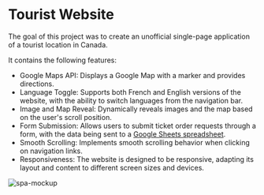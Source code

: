 # Tourist Website
The goal of this project was to create an unofficial single-page application of a tourist location in Canada.

It contains the following features:
* Google Maps API: Displays a Google Map with a marker and provides directions.
* Language Toggle: Supports both French and English versions of the website, with the ability to switch languages from the navigation bar.
* Image and Map Reveal: Dynamically reveals images and the map based on the user's scroll position.
* Form Submission: Allows users to submit ticket order requests through a form, with the data being sent to a [Google Sheets spreadsheet](https://docs.google.com/spreadsheets/d/163hiD6Z7Nq4uexeebTriCCEGAV-GFI81sjTNd9dQ_-I/edit).
* Smooth Scrolling: Implements smooth scrolling behavior when clicking on navigation links.
* Responsiveness: The website is designed to be responsive, adapting its layout and content to different screen sizes and devices.

![spa-mockup](https://github.com/c-eric/touristwebsite/assets/43305167/98b6fa28-e368-4a7e-a10a-d833c37833ff)
